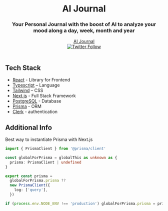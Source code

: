 <div align='center'>
    <h1 align='center'>AI Journal</h1>
    <h3>Your Personal Journal with the boost of AI to analyze your mood along a day, week, month and year</h3>
</div>

<div align='center'>
    <a href="">AI Journal</a>
</div>

<div align='center'>
    <a href="https://twitter.com/Yashcsp22"><img alt="Twitter Follow" src="https://img.shields.io/twitter/follow/Yashcsp22"></a>
</div>

<br/>

## Tech Stack

- [React](https://react.dev/) - Library for Frontend
- [Typescript](https://www.typescriptlang.org/) – Language
- [Tailwind](https://tailwindcss.com/) – CSS
- [Next.js](https://nextjs.org/) - Full Stack Framework
- [PostgreSQL](https://neon.tech/) - Database
- [Prisma](https://www.prisma.io/) - ORM
- [Clerk](https://clerk.com/) - authentication

## Additional Info

Best way to instantiate Prisma with Next.js

```ts
import { PrismaClient } from '@prisma/client'

const globalForPrisma = globalThis as unknown as {
  prisma: PrismaClient | undefined
}

export const prisma =
  globalForPrisma.prisma ??
  new PrismaClient({
    log: ['query'],
  })

if (process.env.NODE_ENV !== 'production') globalForPrisma.prisma = prisma
```

